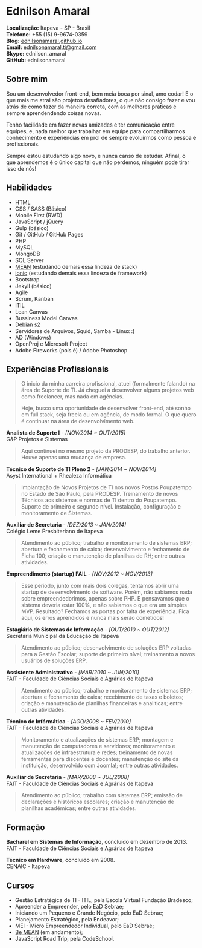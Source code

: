 # Ednilson Amaral


**Localização:** Itapeva - SP - Brasil  
**Telefone:** +55 (15) 9-9674-0359  
**Blog:** [ednilsonamaral.github.io](http://ednilsonamaral.github.io)  
**Email:** [ednilsonamaral.ti@gmail.com](mailto:ednilsonamaral.ti@gmail.com)  
**Skype:** ednilson_amaral  
**GitHub:** ednilsonamaral


## Sobre mim  

Sou um desenvolvedor front-end, bem meia boca por sinal, amo codar! E o que mais me atrai são projetos desafiadores, o que não consigo fazer e vou atrás de como fazer da maneira correta, com as melhores práticas e sempre aprendendendo coisas novas.  

Tenho facilidade em fazer novas amizades e ter comunicação entre equipes, e, nada melhor que trabalhar em equipe para compartilharmos conhecimento e experiências em prol de sempre evoluirmos como pessoa e profissionais.  

Sempre estou estudando algo novo, e nunca canso de estudar. Afinal, o que aprendemos é o único capital que não perdemos, ninguém pode tirar isso de nós!


## Habilidades  

* HTML  
* CSS / SASS (Básico)  
* Mobile First (RWD)  
* JavaScript / jQuery  
* Gulp (básico)  
* Git / GitHub / GitHub Pages  
* PHP  
* MySQL  
* MongoDB  
* SQL Server  
* [MEAN](https://github.com/Webschool-io/be-mean-instagram) (estudando demais essa lindeza de stack)  
* [ionic](ionicframework.com) (estudando demais essa lindeza de framework)  
* Bootstrap  
* Jekyll (básico)  
* Agile  
* Scrum, Kanban  
* ITIL  
* Lean Canvas  
* Bussiness Model Canvas  
* Debian s2  
* Servidores de Arquivos, Squid, Samba - Linux :)  
* AD (Windows)  
* OpenProj e Microsoft Project  
* Adobe Fireworks (pois é) / Adobe Photoshop


## Experiências Profissionais  

> O inicio da minha carreira profissional, atuei (formalmente falando) na área de Suporte de TI. Já cheguei a desenvolver alguns projetos web como freelancer, mas nada em agências.  
>  
> Hoje, busco uma oportunidade de desenvolver front-end, até sonho em full stack, seja freela ou em agência, de modo formal. O que quero é continuar na área de desenvolvimento web.


**Analista de Suporte I** - *[NOV/2014 ~ OUT/2015]*  
G&P Projetos e Sistemas  
> Aqui continuei no mesmo projeto da PRODESP, do trabalho anterior. Houve apenas uma mudança de empresa.


**Técnico de Suporte de TI Pleno 2** - *[JAN/2014 ~ NOV/2014]*  
Asyst International + Rhealeza Informática  
> Implantação de Novos Projetos de TI nos novos Postos Poupatempo no Estado de São Paulo, pela PRODESP. Treinamento de novos Técnicos aos sistemas e normas de TI dentro do Poupatempo. Suporte de primeiro e segundo nível. Instalação, configuração e monitoramento de Sistemas.


**Auxiliar de Secretaria** - *[DEZ/2013 ~ JAN/2014]*  
Colégio Leme Presbiteriano de Itapeva  
> Atendimento ao público; trabalho e monitoramento de sistemas ERP; abertura e fechamento de caixa; desenvolvimento e fechamento de Ficha 100; criação e manutenção de planilhas de RH; entre outras atividades.


**Empreendimento (startup) FAIL** - *[NOV/2012 ~ NOV/2013]*  
> Esse periodo, junto com mais dois colegas, tentamos abrir uma startup de desenvolvimento de software. Porém, não sabiamos nada sobre empreendedorimos, apenas sobre PHP. E pensavamos que o sistema deveria estar 100%, e não sabiamos o que era um simples MVP. Resultado? Fechamos as portas por falta de experiência. Fica aqui, os erros aprendidos e nunca mais serão cometidos!


**Estagiário de Sistemas de Informação** - *[OUT/2010 ~ OUT/2012]*  
Secretaria Municipal da Educação de Itapeva  
> Atendimento ao público; desenvolvimento de soluções ERP voltadas para a Gestão Escolar; suporte de primeiro nível; treinamento a novos usuários de soluções ERP.


**Assistente Administrativo** - *[MAR/2010 ~ JUN/2010]*  
FAIT - Faculdade de Ciências Sociais e Agrárias de Itapeva  
> Atendimento ao público; trabalho e monitoramento de sistemas ERP; abertura e fechamento de caixa; recebimento de taxas e boletos; criação e manutenção de planilhas financeiras e analiticas; entre outras atividades.


**Técnico de Infórmática** - *[AGO/2008 ~ FEV/2010]*  
FAIT - Faculdade de Ciências Sociais e Agrárias de Itapeva  
> Monitoramento e atualizações de sistemas ERP; montagem e manutenção de computadores e servidores; monitoramento e atualizações de infraestrutura e redes; treinamento de novas ferramentas para discentes e docentes; manutenção do site da instituição, desenvolvido com Joomla!; entre outras atividades.


**Auxiliar de Secretaria** - *[MAR/2008 ~ JUL/2008]*  
FAIT - Faculdade de Ciências Sociais e Agrárias de Itapeva  
> Atendimento ao público; trabalho com sistemas ERP; emissão de declarações e históricos escolares; criação e manutenção de planilhas acadêmicas; entre outras atividades.


## Formação  

**Bacharel em Sistemas de Informação**, concluído em dezembro de 2013.  
FAIT - Faculdade de Ciências Sociais e Agrárias de Itapeva


**Técnico em Hardware**, concluído em 2008.  
CENAIC - Itapeva


## Cursos  

* Gestão Estratégica de TI - ITIL, pela Escola Virtual Fundação Bradesco;  
* Apreender a Empreender, pelo EaD Sebrae;  
* Iniciando um Pequeno e Grande Negócio, pelo EaD Sebrae;  
* Planejamento Estratégico, pela Endeavor;  
* MEI - Micro Empreendedor Individual, pelo EaD Sebrae;  
* [Be MEAN](https://github.com/Webschool-io/be-mean-instagram) (em andamento);  
* JavaScript Road Trip, pela CodeSchool.
